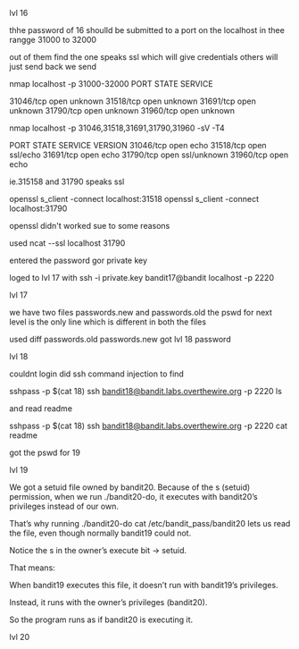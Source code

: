 lvl 16

thhe password of 16 shoulld be submitted to a port 
on the localhost in thee rangge 31000 to 32000

out of them find the one speaks ssl which will give credentials 
others will  just send back we send

nmap localhost -p 31000-32000
PORT      STATE SERVICE

31046/tcp open  unknown
31518/tcp open  unknown
31691/tcp open  unknown
31790/tcp open  unknown
31960/tcp open  unknown

 nmap localhost -p 31046,31518,31691,31790,31960 -sV -T4

 PORT      STATE SERVICE     VERSION
31046/tcp open  echo
31518/tcp open  ssl/echo
31691/tcp open  echo
31790/tcp open  ssl/unknown
31960/tcp open  echo

ie.315158 and 31790 speaks ssl

openssl s_client -connect localhost:31518
openssl s_client -connect localhost:31790

openssl didn't worked sue to some  reasons

used 
ncat --ssl localhost 31790

entered the password 
gor private key 

loged to lvl 17
with 
ssh -i private.key  bandit17@bandit localhost -p 2220

lvl 17

we  have two files passwords.new and passwords.old
the pswd for next level is the only line which is different in both the files

used 
diff passwords.old passwords.new
got lvl 18 password

lvl 18

couldnt login 
did ssh command injection to find 

sshpass -p $(cat 18) ssh bandit18@bandit.labs.overthewire.org -p 2220 ls

and read readme

sshpass -p $(cat 18) ssh bandit18@bandit.labs.overthewire.org -p 2220 cat readme

got the pswd  for 19 

lvl 19

We got a setuid file owned by bandit20.
Because of the s (setuid) permission, when we run ./bandit20-do, it executes with bandit20’s privileges instead of our own.

That’s why running 
./bandit20-do cat /etc/bandit_pass/bandit20 
lets us read the file, even though normally bandit19 could not.

Notice the s in the owner’s execute bit → setuid.

That means:

When bandit19 executes this file, it doesn’t run with bandit19’s privileges.

Instead, it runs with the owner’s privileges (bandit20).

So the program runs as if bandit20 is executing it.

lvl 20


